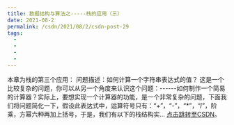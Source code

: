 ```yaml
---
title: 数据结构与算法之-----栈的应用（三）
date: 2021-08-2
permalink: /csdn/2021/08/2/csdn-post-29
tags:
  - 
  - 
  - 
  - 
---
```


本章为栈的第三个应用：    问题描述：如何计算一个字符串表达式的值？    这是一个比较复杂的问题，你可以从另一个角度来认识这个问题：------如何制作一个简易的计算器？实际上，要想实现一个计算器的功能，是一个非常复杂的问题，下面我们将问题简化一下，假设此表达式中，运算符号只有：“+”，“-”，“*”，“/”，阶乘，方幂六种再加上括号，于是，我们有以下的栈结构实... [点击跳转至CSDN](https://blog.csdn.net/sixibiheye/article/details/119818917)。